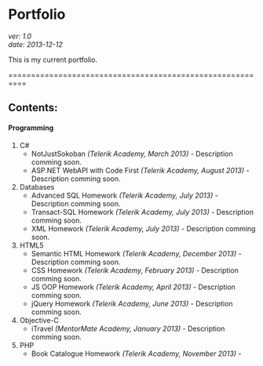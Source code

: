 Portfolio
=========

*ver: 1.0*  
*date: 2013-12-12*

This is my current portfolio.

==========================================================

Contents:
---------

#### Programming

1. C#
	* NotJustSokoban *(Telerik Academy, March 2013)* - Description comming soon.
	* ASP.NET WebAPI with Code First *(Telerik Academy, August 2013)* - Description comming soon.
2. Databases
	* Advanced SQL Homework *(Telerik Academy, July 2013)* - Description comming soon.
	* Transact-SQL Homework *(Telerik Academy, July 2013)* - Description comming soon.
	* XML Homework *(Telerik Academy, July 2013)* - Description comming soon.
3. HTML5
	* Semantic HTML Homework *(Telerik Academy, December 2013)* - Description comming soon.
	* CSS Homework *(Telerik Academy, February 2013)* - Description comming soon.
	* JS OOP Homework *(Telerik Academy, April 2013)* - Description comming soon.
	* jQuery Homework *(Telerik Academy, June 2013)* - Description comming soon.
4. Objective-C
	* iTravel *(MentorMate Academy, January 2013)* - Description comming soon.
5. PHP
	* Book Catalogue Homework *(Telerik Academy, November 2013)* -
